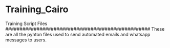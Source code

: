 # Training_Cairo
Training Script Files 
###################################################
These are all the pyhton files used to send automated emails and whatsapp messages to users.
